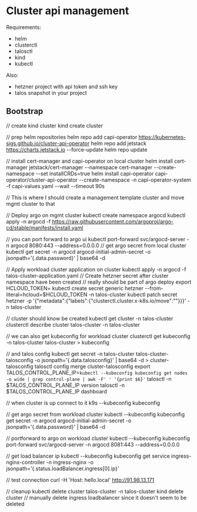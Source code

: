 # Cluster api management

Requirements:
 - helm
 - clusterctl
 - talosctl
 - kind
 - kubectl
 
Also:
 - hetzner project with api token and ssh key
 - talos snapshot in your project


## Bootstrap

// create kind cluster
kind create cluster

// prep helm repositories
helm repo add capi-operator https://kubernetes-sigs.github.io/cluster-api-operator
helm repo add jetstack https://charts.jetstack.io --force-update
helm repo update

// install cert-manager and capi-operator on local cluster
helm install cert-manager jetstack/cert-manager --namespace cert-manager --create-namespace --set installCRDs=true
helm install capi-operator capi-operator/cluster-api-operator --create-namespace -n capi-operator-system -f capi-values.yaml --wait --timeout 90s

// This is where I should create a management template cluster and move mgmt cluster to that

// Deploy argo on mgmt cluster
kubectl create namespace argocd
kubectl apply -n argocd -f https://raw.githubusercontent.com/argoproj/argo-cd/stable/manifests/install.yaml

// you can port forward to argo ui
kubectl port-forward svc/argocd-server -n argocd 8080:443 --address=0.0.0.0
// get argo secret from local cluster
kubectl get secret -n argocd argocd-initial-admin-secret -o jsonpath='{.data.password}' | base64 -d


// Apply workload cluster application on cluster
kubectl apply -n argocd -f talos-cluster-application.yaml
// Create hetzner secret after cluster namespace have been created
// really should be part of argo deploy
export HCLOUD_TOKEN=<token>
kubectl create secret generic hetzner --from-literal=hcloud=$HCLOUD_TOKEN -n talos-cluster
kubectl patch secret hetzner -p '{"metadata":{"labels":{"clusterctl.cluster.x-k8s.io/move":""}}}' -n talos-cluster

// cluster should know be created
kubectl get cluster -n talos-cluster
clusterctl describe cluster talos-cluster -n talos-cluster

// we can also get kubeconfig for workload cluster
clusterctl get kubeconfig -n talos-cluster talos-cluster > kubeconfig

// and talos config
kubectl get secret -n talos-cluster talos-cluster-talosconfig -o jsonpath='{.data.talosconfig}' | base64 -d > cluster-talosconfig
talosctl config merge cluster-talosconfig
export TALOS_CONTROL_PLANE_IP=`kubectl --kubeconfig kubeconfig get nodes -o wide | grep control-plane | awk -F' ' '{print $6}'`
talosctl -n $TALOS_CONTROL_PLANE_IP version
talosctl -n $TALOS_CONTROL_PLANE_IP dashboard

// when cluster is up connect to it
k9s --kubeconfig kubeconfig

// get argo secret from workload cluster
kubectl --kubeconfig kubeconfig get secret -n argocd argocd-initial-admin-secret -o jsonpath='{.data.password}' | base64 -d

// portforward to argo on workload cluster
kubectl --kubeconfig kubeconfig port-forward svc/argocd-server -n argocd 8081:443 --address=0.0.0.0

// get load balancer ip
kubectl --kubeconfig kubeconfig get service ingress-nginx-controller -n ingress-nginx -o jsonpath='{.status.loadBalancer.ingress[0].ip}'

// test connection
curl -H 'Host: hello.local' http://91.98.13.171

// cleanup
kubectl delete cluster talos-cluster -n talos-cluster
kind delete cluster
// manually delete ingress loadbalancer since it doesn't seem to be deleted